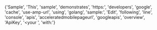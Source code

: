 {'Sample', 'This', 'sample', 'demonstrates', 'https:', 'developers', 'google', 'cache', 'use-amp-url', 'using', 'golang', 'sample:', 'Edit', 'following', 'line', 'console', 'apis', 'acceleratedmobilepageurl', 'googleapis', 'overview', 'ApiKey', '<your ', 'with:'}
